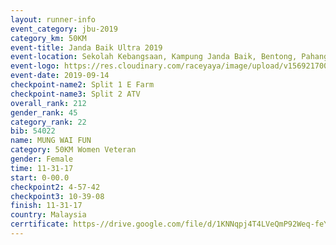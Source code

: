 ```yaml
---
layout: runner-info 
event_category: jbu-2019 
category_km: 50KM 
event-title: Janda Baik Ultra 2019
event-location: Sekolah Kebangsaan, Kampung Janda Baik, Bentong, Pahang, Malaysia 
event-logo: https://res.cloudinary.com/raceyaya/image/upload/v1569217009/logo/janda-baik_vch1pc.jpg 
event-date: 2019-09-14 
checkpoint-name2: Split 1 E Farm 
checkpoint-name3: Split 2 ATV 
overall_rank: 212
gender_rank: 45
category_rank: 22
bib: 54022
name: MUNG WAI FUN
category: 50KM Women Veteran
gender: Female
time: 11-31-17
start: 0-00.0
checkpoint2: 4-57-42
checkpoint3: 10-39-08
finish: 11-31-17
country: Malaysia
cerrtificate: https-//drive.google.com/file/d/1KNNqpj4T4LVeQmP92Weq-feYKtYH7a-U/view?usp=sharing
---
```

